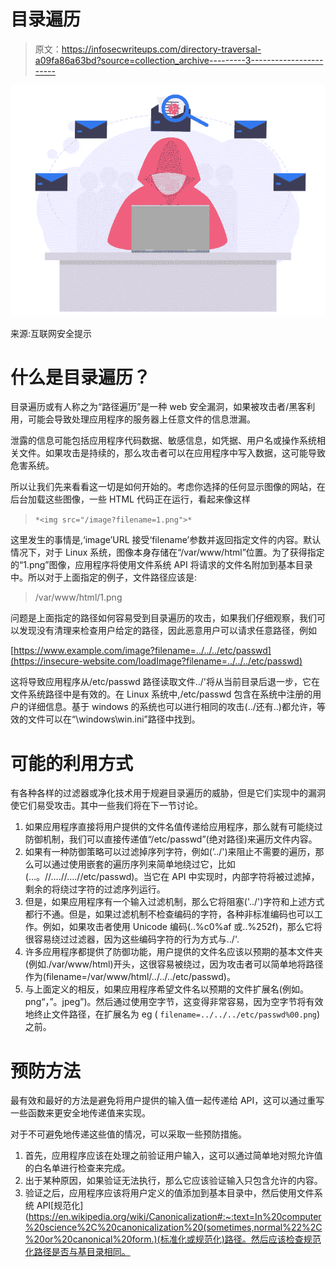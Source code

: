 # 目录遍历

> 原文：<https://infosecwriteups.com/directory-traversal-a09fa86a63bd?source=collection_archive---------3----------------------->

![](img/86d06350ea97006c3b42df9c4f0b3c97.png)

来源:互联网安全提示

# **什么是目录遍历？**

目录遍历或有人称之为“路径遍历”是一种 web 安全漏洞，如果被攻击者/黑客利用，可能会导致处理应用程序的服务器上任意文件的信息泄漏。

泄露的信息可能包括应用程序代码数据、敏感信息，如凭据、用户名或操作系统相关文件。如果攻击是持续的，那么攻击者可以在应用程序中写入数据，这可能导致危害系统。

所以让我们先来看看这一切是如何开始的。考虑你选择的任何显示图像的网站，在后台加载这些图像，一些 HTML 代码正在运行，看起来像这样

> `*<img src="/image?filename=1.png">*`

这里发生的事情是,‘image’URL 接受‘filename’参数并返回指定文件的内容。默认情况下，对于 Linux 系统，图像本身存储在“/var/www/html”位置。为了获得指定的“1.png”图像，应用程序将使用文件系统 API 将请求的文件名附加到基本目录中。所以对于上面指定的例子，文件路径应该是:

> /var/www/html/1.png

问题是上面指定的路径如何容易受到目录遍历的攻击，如果我们仔细观察，我们可以发现没有清理来检查用户给定的路径，因此恶意用户可以请求任意路径，例如

[https://www.example.com/image?filename=../../../etc/passwd](https://insecure-website.com/loadImage?filename=../../../etc/passwd)

这将导致应用程序从/etc/passwd 路径读取文件../'将从当前目录后退一步，它在文件系统路径中是有效的。在 Linux 系统中,/etc/passwd 包含在系统中注册的用户的详细信息。基于 windows 的系统也可以进行相同的攻击(../还有..\)都允许，等效的文件可以在“\windows\win.ini”路径中找到。

# **可能的利用方式**

有各种各样的过滤器或净化技术用于规避目录遍历的威胁，但是它们实现中的漏洞使它们易受攻击。其中一些我们将在下一节讨论。

1.  如果应用程序直接将用户提供的文件名值传递给应用程序，那么就有可能绕过防御机制，我们可以直接传递值“/etc/passwd”(绝对路径)来遍历文件内容。
2.  如果有一种防御策略可以过滤掉序列字符，例如(’../')来阻止不需要的遍历，那么可以通过使用嵌套的遍历序列来简单地绕过它，比如(…。//….//….//etc/passwd)。当它在 API 中实现时，内部字符将被过滤掉，剩余的将绕过字符的过滤序列运行。
3.  但是，如果应用程序有一个输入过滤机制，那么它将阻塞('../')字符和上述方式都行不通。但是，如果过滤机制不检查编码的字符，各种非标准编码也可以工作。例如，如果攻击者使用 Unicode 编码(..%c0%af 或..%252f)，那么它将很容易绕过过滤器，因为这些编码字符的行为方式与../'.
4.  许多应用程序都提供了防御功能，用户提供的文件名应该以预期的基本文件夹(例如./var/www/html)开头，这很容易被绕过，因为攻击者可以简单地将路径作为(filename=/var/www/html/../../../etc/passwd)。
5.  与上面定义的相反，如果应用程序希望文件名以预期的文件扩展名(例如。png“，”。jpeg”)。然后通过使用空字节，这变得非常容易，因为空字节将有效地终止文件路径，在扩展名为 eg ( `filename=../../../etc/passwd%00.png`)之前。

# **预防方法**

最有效和最好的方法是避免将用户提供的输入值一起传递给 API，这可以通过重写一些函数来更安全地传递值来实现。

对于不可避免地传递这些值的情况，可以采取一些预防措施。

1.  首先，应用程序应该在处理之前验证用户输入，这可以通过简单地对照允许值的白名单进行检查来完成。
2.  出于某种原因，如果验证无法执行，那么它应该验证输入只包含允许的内容。
3.  验证之后，应用程序应该将用户定义的值添加到基本目录中，然后使用文件系统 API[规范化](https://en.wikipedia.org/wiki/Canonicalization#:~:text=In%20computer%20science%2C%20canonicalization%20(sometimes,normal%22%2C%20or%20canonical%20form.)(标准化或规范化)路径。然后应该检查规范化路径是否与基目录相同。